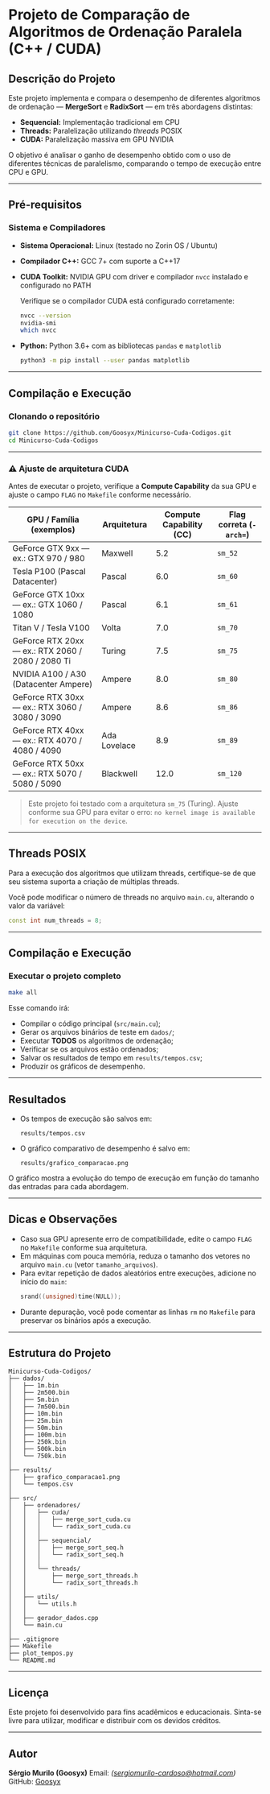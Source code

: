 # Projeto de Comparação de Algoritmos de Ordenação Paralela (C++ / CUDA)

## Descrição do Projeto

Este projeto implementa e compara o desempenho de diferentes algoritmos de ordenação — **MergeSort** e **RadixSort** — em três abordagens distintas:

- **Sequencial:** Implementação tradicional em CPU 
- **Threads:** Paralelização utilizando *threads* POSIX 
- **CUDA:** Paralelização massiva em GPU NVIDIA

O objetivo é analisar o ganho de desempenho obtido com o uso de diferentes técnicas de paralelismo, comparando o tempo de execução entre CPU e GPU.

---

## Pré-requisitos

### Sistema e Compiladores

- **Sistema Operacional:** Linux (testado no Zorin OS / Ubuntu)
- **Compilador C++:** GCC 7+ com suporte a C++17
- **CUDA Toolkit:** NVIDIA GPU com driver e compilador `nvcc` instalado e configurado no PATH 

  Verifique se o compilador CUDA está configurado corretamente:
  ```bash
  nvcc --version
  nvidia-smi
  which nvcc
  ```

- **Python:** Python 3.6+ com as bibliotecas `pandas` e `matplotlib`
  ```bash
  python3 -m pip install --user pandas matplotlib
  ```

---

## Compilação e Execução

### Clonando o repositório

```bash
git clone https://github.com/Goosyx/Minicurso-Cuda-Codigos.git
cd Minicurso-Cuda-Codigos
```

---

### ⚠️ Ajuste de arquitetura CUDA

Antes de executar o projeto, verifique a **Compute Capability** da sua GPU e ajuste o campo `FLAG` no `Makefile` conforme necessário.

|               GPU / Família (exemplos)             |  Arquitetura  | Compute Capability (CC) |       Flag correta (`-arch=`)        |
| -------------------------------------------------- | ------------- | ----------------------- | ------------------------------------ |
| GeForce GTX 9xx — ex.: GTX 970 / 980               | Maxwell       | 5.2                     | `sm_52`                              |
| Tesla P100 (Pascal Datacenter)                     | Pascal        | 6.0                     | `sm_60`                              |
| GeForce GTX 10xx — ex.: GTX 1060 / 1080            | Pascal        | 6.1                     | `sm_61`                              |
| Titan V / Tesla V100                               | Volta         | 7.0                     | `sm_70`                              |
| GeForce RTX 20xx — ex.: RTX 2060 / 2080 / 2080 Ti  | Turing        | 7.5                     | `sm_75`                              |
| NVIDIA A100 / A30 (Datacenter Ampere)              | Ampere        | 8.0                     | `sm_80`                              |
| GeForce RTX 30xx — ex.: RTX 3060 / 3080 / 3090     | Ampere        | 8.6                     | `sm_86`                              |
| GeForce RTX 40xx — ex.: RTX 4070 / 4080 / 4090     | Ada Lovelace  | 8.9                     | `sm_89`                              |
| GeForce RTX 50xx — ex.: RTX 5070 / 5080 / 5090     | Blackwell     | 12.0                    | `sm_120`                             |

> Este projeto foi testado com a arquitetura `sm_75` (Turing). 
> Ajuste conforme sua GPU para evitar o erro: 
> `no kernel image is available for execution on the device`.

---

## Threads POSIX

Para a execução dos algoritmos que utilizam threads, certifique-se de que seu sistema suporta a criação de múltiplas threads.

Você pode modificar o número de threads no arquivo `main.cu`, alterando o valor da variável:

```cpp
const int num_threads = 8;
```

---

## Compilação e Execução

### Executar o projeto completo

```bash
make all
```

Esse comando irá:

- Compilar o código principal (`src/main.cu`);
- Gerar os arquivos binários de teste em `dados/`;
- Executar **TODOS** os algoritmos de ordenação;
- Verificar se os arquivos estão ordenados;
- Salvar os resultados de tempo em `results/tempos.csv`;
- Produzir os gráficos de desempenho.

---

## Resultados

- Os tempos de execução são salvos em:
  ```
  results/tempos.csv
  ```

- O gráfico comparativo de desempenho é salvo em:
  ```
  results/grafico_comparacao.png
  ```

O gráfico mostra a evolução do tempo de execução em função do tamanho das entradas para cada abordagem.

---

## Dicas e Observações

- Caso sua GPU apresente erro de compatibilidade, edite o campo `FLAG` no `Makefile` conforme sua arquitetura.
- Em máquinas com pouca memória, reduza o tamanho dos vetores no arquivo `main.cu` (vetor `tamanho_arquivos`).
- Para evitar repetição de dados aleatórios entre execuções, adicione no início do `main`:
  ```cpp
  srand((unsigned)time(NULL));
  ```
- Durante depuração, você pode comentar as linhas `rm` no `Makefile` para preservar os binários após a execução.

---

## Estrutura do Projeto

```
Minicurso-Cuda-Codigos/
├── dados/
│   ├── 1m.bin
│   ├── 2m500.bin
│   ├── 5m.bin
│   ├── 7m500.bin
│   ├── 10m.bin
│   ├── 25m.bin
│   ├── 50m.bin
│   ├── 100m.bin
│   ├── 250k.bin
│   ├── 500k.bin
│   └── 750k.bin
│
├── results/
│   ├── grafico_comparacao1.png
│   └── tempos.csv
│
├── src/
│   ├── ordenadores/
│   │   ├── cuda/
│   │   │   ├── merge_sort_cuda.cu
│   │   │   └── radix_sort_cuda.cu
│   │   │
│   │   ├── sequencial/
│   │   │   ├── merge_sort_seq.h
│   │   │   └── radix_sort_seq.h
│   │   │
│   │   └── threads/
│   │       ├── merge_sort_threads.h
│   │       └── radix_sort_threads.h
│   │
│   ├── utils/
│   │   └── utils.h
│   │
│   ├── gerador_dados.cpp
│   └── main.cu
│
├── .gitignore
├── Makefile
├── plot_tempos.py
└── README.md
```

---

## Licença

Este projeto foi desenvolvido para fins acadêmicos e educacionais.
Sinta-se livre para utilizar, modificar e distribuir com os devidos créditos.

---

## Autor

**Sérgio Murilo (Goosyx)**
Email: *(sergiomurilo-cardoso@hotmail.com)*
GitHub: [Goosyx](https://github.com/Goosyx)